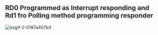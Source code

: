 ## RD0 Programmed as Interrupt responding and Rd1 fro Polling method programming responder ##


![ezgif-2-0187a407b3](https://user-images.githubusercontent.com/49518103/185764925-f36e0669-4076-44a0-9399-d6dcd7e676df.gif)
